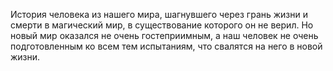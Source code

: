 <!--2025-09-20 12:17:16--><!--pdate:-->
История человека из нашего мира, шагнувшего через грань жизни и смерти в магический мир, в существование которого он не верил. Но новый мир оказался не очень гостеприимным, а наш человек не очень подготовленным ко всем тем испытаниям, что свалятся на него в новой жизни.